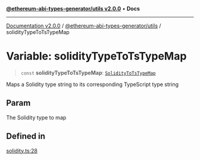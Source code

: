 [**@ethereum-abi-types-generator/utils v2.0.0**](../README.md) • **Docs**

***

[Documentation v2.0.0](../../../packages.md) / [@ethereum-abi-types-generator/utils](../README.md) / solidityTypeToTsTypeMap

# Variable: solidityTypeToTsTypeMap

> `const` **solidityTypeToTsTypeMap**: [`SolidityToTsTypeMap`](../../types/type-aliases/SolidityToTsTypeMap.md)

Maps a Solidity type string to its corresponding TypeScript type string

## Param

The Solidity type to map

## Defined in

[solidity.ts:28](https://github.com/niZmosis/ethereum-abi-types-generator/blob/51c0ac8a6ea35330201860f8469daa0efc6ae8f2/packages/utils/src/solidity.ts#L28)
